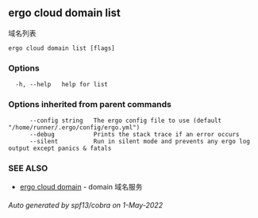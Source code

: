 ## ergo cloud domain list

域名列表

```
ergo cloud domain list [flags]
```

### Options

```
  -h, --help   help for list
```

### Options inherited from parent commands

```
      --config string   The ergo config file to use (default "/home/runner/.ergo/config/ergo.yml")
      --debug           Prints the stack trace if an error occurs
      --silent          Run in silent mode and prevents any ergo log output except panics & fatals
```

### SEE ALSO

* [ergo cloud domain](ergo_cloud_domain.md)	 - domain 域名服务

###### Auto generated by spf13/cobra on 1-May-2022
